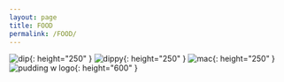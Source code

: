 ```yaml
---
layout: page
title: FOOD
permalink: /FOOD/
---
```

![dip](https://github.com/user-attachments/assets/12243dfb-06b6-4dd1-90ed-bc05e627c03d){: height="250" }
![dippy](https://github.com/user-attachments/assets/1c69d243-0f65-4519-a342-3da27a00a0f8){: height="250" }
![mac](https://github.com/user-attachments/assets/15043130-d958-4b98-b294-82fb86c111f0){: height="250" }
![pudding w logo](https://github.com/user-attachments/assets/dfcde7a3-b85b-4a6f-a4a7-ba7b138266c7){: height="600" }
